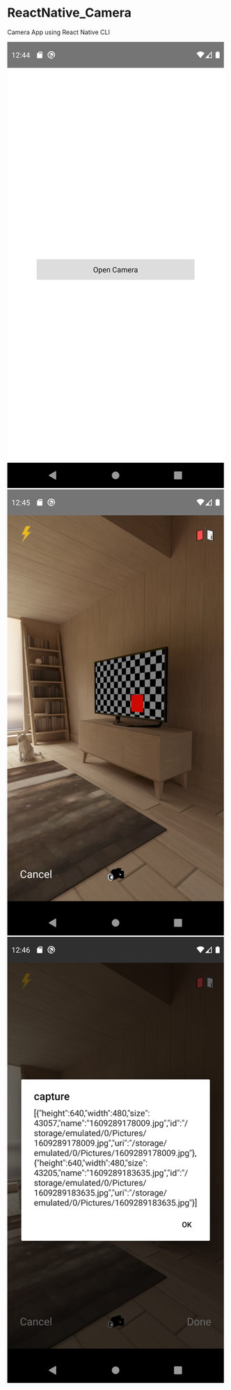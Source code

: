 # ReactNative_Camera
Camera App using React Native CLI


![Alt a, 20% ](screenshots/1.png?raw=true "login")
![Alt text](screenshots/2.png?raw=true "login")
![Alt text](screenshots/3.png?raw=true "login")
